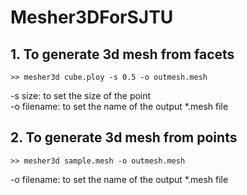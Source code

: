 # Mesher3DForSJTU

## 1. To generate 3d mesh from facets

```
>> mesher3d cube.ploy -s 0.5 -o outmesh.mesh
```
-s size: to set the size of the point  
-o filename: to set the name of the output *.mesh file

## 2. To generate 3d mesh from points
```
>> mesher3d sample.mesh -o outmesh.mesh
```
-o filename: to set the name of the output *.mesh file
